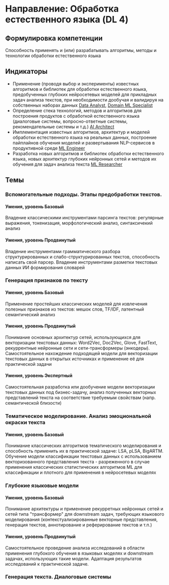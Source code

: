 # Направление: Обработка естественного языка (DL 4)
## Формулировка компетенции
Способность применять и (или) разрабатывать алгоритмы, методы и технологии обработки естественного языка
## Индикаторы
* Применение (проводя выбор и эксперименты) известных алгоритмов и библиотек для обработки естественного языка, предобученных глубоких нейросетевых моделей для прикладных задач анализа текстов, при необходимости дообучая и валидируя на собственных наборах данных [Data Analyst](https://github.com/VoidSubjucator/Competence-Bank/blob/main/Jobs/jobDataAnalyst.md), [Domain ML Specialist](https://github.com/VoidSubjucator/Competence-Bank/blob/main/Jobs/jobDomainMLSpecialist.md)
* Определение стека технологий, методов и алгоритмов для построения продуктов с обработкой естественного языка (диалоговые системы, вопросно-ответные системы, рекомендательные системы и т.д.) [AI Architect](https://github.com/VoidSubjucator/Competence-Bank/blob/main/Jobs/jobAIArchitect.md)
* Имплементация известных алгоритмов, архитектур и моделей обработки естественного языка на реальных данных, построение пайплайнов обучения моделей и развертывания NLP-сервисов в продуктивной среде [ML Engineer](https://github.com/VoidSubjucator/Competence-Bank/blob/main/Jobs/jobMLEngineer.md)
* Разработка новых алгоритмов и библиотек обработки естественного языка, новых архитектур глубоких нейронных сетей и методов их обучения для задач анализа текста [ML Researcher](https://github.com/VoidSubjucator/Competence-Bank/blob/main/Jobs/jobMLResearcher.md)
## Темы
### Вспомогательные подходы. Этапы предобработки текстов. 
#### Умения, уровень Базовый
Владение классическими инструментами парсинга текстов: регулярные выражения, токенизация, морфологический анализ, синтаксичекий анализ  
#### Умения, уровень Продвинутый
Владение инструментами грамматического разбора структурированных и слабо-структурированных текстов, способность написать свой парсер. Владение инструментами разметки текстовых данных ИИ формирования словарей
### Генерация признаков по тексту
#### Умения, уровень Базовый
Применение простейших классических моделей для извлечения полезных признаков из текстов: мешок слов, TF/IDF, латентный семантический анализ
#### Умения, уровень Продвинутый
Понимание основных архитектур сетей, использующихся для векторизации текстовых данных: Word2Vec, Doc2Vec, Glove, FastText, рекуррентные нейронные сети и сети-трансформеры (энкодеры). Самостоятельное нахождение подходящей модели для векторизации текстовых данных в открытых источниках и применение её для практической задачи
#### Умения, уровень Экспертный
Самостоятельная разработка или дообучение модели векторизации текстовых данных под бизнес-задачу, анализ полученных векторных представлений текста на соответствие требуемым свойствам (напр. семантической близости)
### Тематическое моделирование. Анализ эмоциональной окраски текста
#### Умения, уровень Базовый
Понимание классических алгоритмов тематического моделирования и способность применить их в практической задаче: LSA, pLSA, BigARTM. Обучение модели классификации текстовых данных с использованием векторизованного представления текста - разреженного в случае применения классических статистических алгоритмов ML для классификации и плотного для применения в нейросетевых моделях
### Глубокие языковые модели
#### Умения, уровень Базовый
Понимание архитектуры и применение рекурретных нейронных сетей и сетей типа "трансформер" для downstream задач, требующих языкового моделирования (контекстуализированные векторные представления, генерация текстов, аннотирование и реферирование текстов и т.п.)
#### Умения, уровень Продвинутый
Самостоятельное проведение анализа исследований в области применения глубокого обучения в языковых моделях и downstream задачах, использующих такие модели. Адаптация результатов исследований к практической задаче.
### Генерация текста. Диалоговые системы
